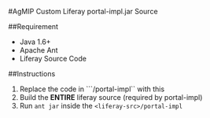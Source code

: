 #AgMIP Custom Liferay portal-impl.jar Source

##Requirement
* Java 1.6+
* Apache Ant
* Liferay Source Code

##Instructions
1. Replace the code in ```<liferay-src>/portal-impl`` with this
2. Build the **ENTIRE** liferay source (required by portal-impl)
3. Run ```ant jar``` inside the ```<liferay-src>/portal-impl```
